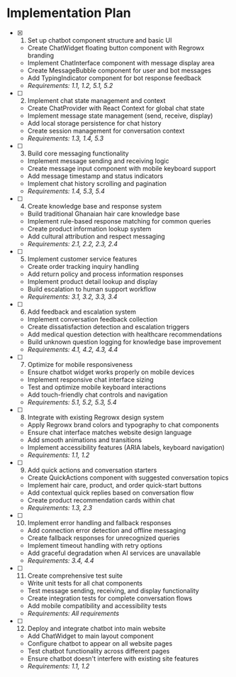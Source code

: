 # Implementation Plan

- [x] 1. Set up chatbot component structure and basic UI








  - Create ChatWidget floating button component with Regrowx branding
  - Implement ChatInterface component with message display area
  - Create MessageBubble component for user and bot messages
  - Add TypingIndicator component for bot response feedback
  - _Requirements: 1.1, 1.2, 5.1, 5.2_

- [ ] 2. Implement chat state management and context
  - Create ChatProvider with React Context for global chat state
  - Implement message state management (send, receive, display)
  - Add local storage persistence for chat history
  - Create session management for conversation context
  - _Requirements: 1.3, 1.4, 5.3_

- [ ] 3. Build core messaging functionality
  - Implement message sending and receiving logic
  - Create message input component with mobile keyboard support
  - Add message timestamp and status indicators
  - Implement chat history scrolling and pagination
  - _Requirements: 1.4, 5.3, 5.4_

- [ ] 4. Create knowledge base and response system
  - Build traditional Ghanaian hair care knowledge base
  - Implement rule-based response matching for common queries
  - Create product information lookup system
  - Add cultural attribution and respect messaging
  - _Requirements: 2.1, 2.2, 2.3, 2.4_

- [ ] 5. Implement customer service features
  - Create order tracking inquiry handling
  - Add return policy and process information responses
  - Implement product detail lookup and display
  - Build escalation to human support workflow
  - _Requirements: 3.1, 3.2, 3.3, 3.4_

- [ ] 6. Add feedback and escalation system
  - Implement conversation feedback collection
  - Create dissatisfaction detection and escalation triggers
  - Add medical question detection with healthcare recommendations
  - Build unknown question logging for knowledge base improvement
  - _Requirements: 4.1, 4.2, 4.3, 4.4_

- [ ] 7. Optimize for mobile responsiveness
  - Ensure chatbot widget works properly on mobile devices
  - Implement responsive chat interface sizing
  - Test and optimize mobile keyboard interactions
  - Add touch-friendly chat controls and navigation
  - _Requirements: 5.1, 5.2, 5.3, 5.4_

- [ ] 8. Integrate with existing Regrowx design system
  - Apply Regrowx brand colors and typography to chat components
  - Ensure chat interface matches website design language
  - Add smooth animations and transitions
  - Implement accessibility features (ARIA labels, keyboard navigation)
  - _Requirements: 1.1, 1.2_

- [ ] 9. Add quick actions and conversation starters
  - Create QuickActions component with suggested conversation topics
  - Implement hair care, product, and order quick-start buttons
  - Add contextual quick replies based on conversation flow
  - Create product recommendation cards within chat
  - _Requirements: 1.3, 2.3_

- [ ] 10. Implement error handling and fallback responses
  - Add connection error detection and offline messaging
  - Create fallback responses for unrecognized queries
  - Implement timeout handling with retry options
  - Add graceful degradation when AI services are unavailable
  - _Requirements: 3.4, 4.4_

- [ ] 11. Create comprehensive test suite
  - Write unit tests for all chat components
  - Test message sending, receiving, and display functionality
  - Create integration tests for complete conversation flows
  - Add mobile compatibility and accessibility tests
  - _Requirements: All requirements_

- [ ] 12. Deploy and integrate chatbot into main website
  - Add ChatWidget to main layout component
  - Configure chatbot to appear on all website pages
  - Test chatbot functionality across different pages
  - Ensure chatbot doesn't interfere with existing site features
  - _Requirements: 1.1, 1.2_